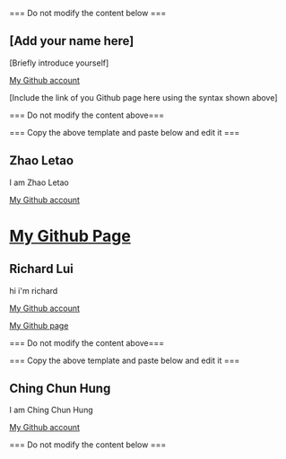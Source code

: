 === Do not modify the content below ===

## [Add your name here]
[Briefly introduce yourself]

[My Github account](http://www.github.com/put-your-github-username-here/)

[Include the link of you Github page here using the syntax shown above]

=== Do not modify the content above===

=== Copy the above template and paste below and edit it ===


## Zhao Letao
I am Zhao Letao

[My Github account](http://www.github.com/TinkAnet)

[My Github Page](https://tinkanet.github.io/my_github_page/)
=======

## Richard Lui
hi i'm richard

[My Github account](http://www.github.com/cswclui)

[My Github page](https://cswclui.github.io/my_github_page/)

=== Do not modify the content above===

=== Copy the above template and paste below and edit it ===


## Ching Chun Hung
I am Ching Chun Hung

[My Github account](https://github.com/SouirTommer)

=== Do not modify the content below ===


